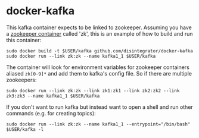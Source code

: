 docker-kafka
============

This kafka container expects to be linked to zookeeper. Assuming you have a [zookeeper container](https://github.com/disintegrator/docker-zookeeper) called 'zk', this is an example of how to build and run this container:

    sudo docker build -t $USER/kafka github.com/disintegrator/docker-kafka
    sudo docker run --link zk:zk --name kafka1_1 $USER/kafka

The container will look for environment variables for zookeeper containers aliased `zk[0-9]*` and add them to kafka's config file. So if there are multiple zookeepers:

    sudo docker run --link zk:zk --link zk1:zk1 --link zk2:zk2 --link zk3:zk3 --name kafka1_1 $USER/kafka

If you don't want to run kafka but instead want to open a shell and run other commands (e.g. for creating topics):

    sudo docker run --link zk:zk --name kafka1_1 --entrypoint="/bin/bash" $USER/kafka -l

